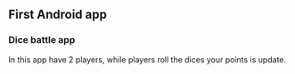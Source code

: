 ## First Android app

### Dice battle app

In this app have 2 players, while players roll the dices your points is update.